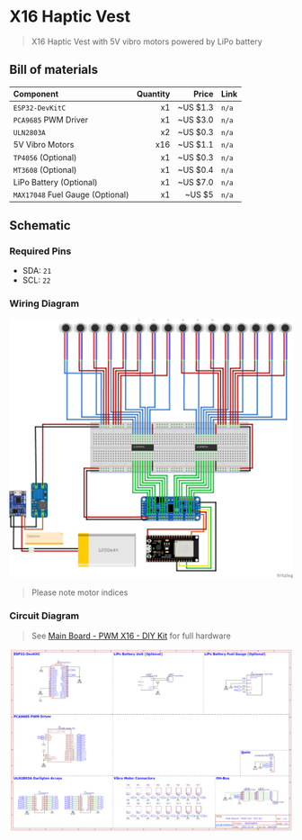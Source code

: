 # X16 Haptic Vest

> X16 Haptic Vest with 5V vibro motors powered by LiPo battery

## Bill of materials

| Component                        | Quantity |    Price | Link  |
| :------------------------------- | -------: | -------: | :---- |
| `ESP32-DevKitC`                  |       x1 | ~US $1.3 | `n/a` |
| `PCA9685` PWM Driver             |       x1 | ~US $3.0 | `n/a` |
| `ULN2803A`                       |       x2 | ~US $0.3 | `n/a` |
| 5V Vibro Motors                  |      x16 | ~US $1.1 | `n/a` |
| `TP4056` (Optional)              |       x1 | ~US $0.3 | `n/a` |
| `MT3608` (Optional)              |       x1 | ~US $0.4 | `n/a` |
| LiPo Battery (Optional)          |       x1 | ~US $7.0 | `n/a` |
| `MAX17048` Fuel Gauge (Optional) |       x1 | ~US $5   | `n/a` |

## Schematic

### Required Pins

* SDA: `21`
* SCL: `22`

### Wiring Diagram

![Schematic](schematic_bb.png)

> Please note motor indices

### Circuit Diagram

> See [Main Board - PWM X16 - DIY Kit](../../OpenHaptics%20Boards/Main%20Board%20-%20PWM%20X16%20-%20DIY%20Kit/) for full hardware

![Ciruit](../../OpenHaptics%20Boards/Main%20Board%20-%20PWM%20X16%20-%20DIY%20Kit/schematic.png)
